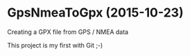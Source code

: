 # GpsNmeaToGpx (2015-10-23)
Creating a GPX file from GPS / NMEA data

This project is my first with Git ;-)
